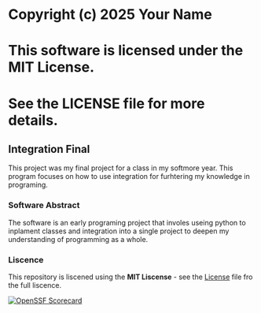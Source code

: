 # Copyright (c) 2025 Your Name
# This software is licensed under the MIT License.
# See the LICENSE file for more details.

## Integration Final

This project was my final project for a class in my softmore year. This program focuses on how to use integration for furhtering my knowledge in programing. 

### Software Abstract

The software is an early programing project that involes useing python to inplament classes and integration into a single project to deepen my understanding of programming as a whole. 

### Liscence
This repository is liscened using the **MIT Liscense** - see the [License](License) file fro the full liscence. 

[![OpenSSF Scorecard](htt‌ps://api.securityscorecards.dev/projects/github.com/{RobertReed1412}/{IntegrationFinal}/badge)](htt‌ps://securityscorecards.dev/viewer/?uri=github.com/{RobertReed1412}/{IntegrationFina})


